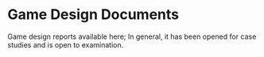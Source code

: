 # Game Design Documents

Game design reports available here; In general, it has been opened for case studies and is open to examination.
